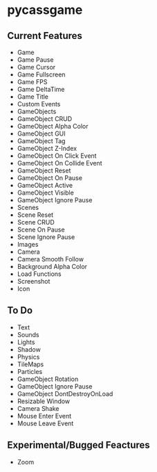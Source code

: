 # pycassgame

## Current Features
- Game
- Game Pause
- Game Cursor
- Game Fullscreen
- Game FPS
- Game DeltaTime
- Game Title
- Custom Events
- GameObjects
- GameObject CRUD
- GameObject Alpha Color
- GameObject GUI
- GameObject Tag
- GameObject Z-Index
- GameObject On Click Event
- GameObject On Collide Event
- GameObject Reset
- GameObject On Pause
- GameObject Active
- GameObject Visible
- GameObject Ignore Pause
- Scenes
- Scene Reset
- Scene CRUD
- Scene On Pause
- Scene Ignore Pause
- Images
- Camera
- Camera Smooth Follow
- Background Alpha Color
- Load Functions
- Screenshot
- Icon

## To Do
- Text
- Sounds
- Lights
- Shadow
- Physics
- TileMaps
- Particles
- GameObject Rotation
- GameObject Ignore Pause
- GameObject DontDestroyOnLoad
- Resizable Window
- Camera Shake
- Mouse Enter Event
- Mouse Leave Event

## Experimental/Bugged Feactures
- Zoom